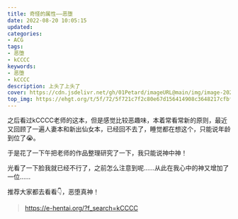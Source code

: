 ```yaml
---
title: 奇怪的属性——恶堕
date: 2022-08-20 10:05:15
updated:
categories: 
- ACG
tags: 
- 恶堕
- kCCCC
keywords:
- 恶堕
- kCCCC
description: 上头了上头了
cover: https://cdn.jsdelivr.net/gh/01Petard/imageURL@main/img/image-20220820102521889.png
top_img: https://ehgt.org/t/5f/72/5f721c7f2c80e67d156414908c3648217cfbf4ec-1953068-1200-813-gif_250.jpg
---
```


之后看过kCCCC老师的这本，但是感觉比较恶趣味，本着常看常新的原则，最近又回顾了一遍人妻本和新出仙女本，已经回不去了，睡觉都在想这个，只能说年龄到位了😭。

于是花了一下午把老师的作品整理研究了一下，我只能说神中神！

光看了一下脸我就已经不行了，之前怎么注意到呢……从此在我心中的神又增加了一位……

推荐大家都去看看👇，恶堕真神！

> https://e-hentai.org/?f_search=kCCCC